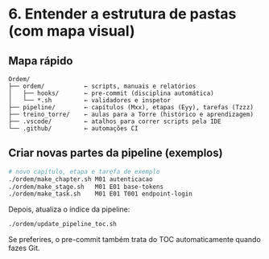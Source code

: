 # 6. Entender a estrutura de pastas (com mapa visual)

## Mapa rápido

```
Ordem/
├── ordem/           ← scripts, manuais e relatórios
│   ├── hooks/       ← pre-commit (disciplina automática)
│   └── *.sh         ← validadores e inspetor
├── pipeline/        ← capítulos (Mxx), etapas (Eyy), tarefas (Tzzz)
├── treino_torre/    ← aulas para a Torre (histórico e aprendizagem)
├── .vscode/         ← atalhos para correr scripts pela IDE
└── .github/         ← automações CI
```

## Criar novas partes da pipeline (exemplos)

```bash
# novo capítulo, etapa e tarefa de exemplo
./ordem/make_chapter.sh M01 autenticacao
./ordem/make_stage.sh   M01 E01 base-tokens
./ordem/make_task.sh    M01 E01 T001 endpoint-login
```

Depois, atualiza o índice da pipeline:

```bash
./ordem/update_pipeline_toc.sh
```

Se preferires, o pre-commit também trata do TOC automaticamente quando fazes Git.
